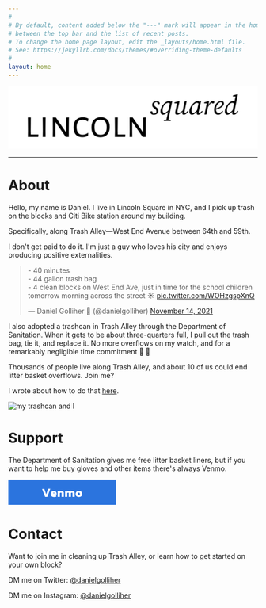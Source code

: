 ```yaml
---
#
# By default, content added below the "---" mark will appear in the home page
# between the top bar and the list of recent posts.
# To change the home page layout, edit the _layouts/home.html file.
# See: https://jekyllrb.com/docs/themes/#overriding-theme-defaults
#
layout: home
---
```


<img src="/lincolnsquared-header.png" alt="lincoln squared">

---

# About

Hello, my name is Daniel. I live in Lincoln Square in NYC, and I pick up trash on the blocks and Citi Bike station around my building. 

Specifically, along Trash Alley—West End Avenue between 64th and 59th.

I don't get paid to do it. I'm just a guy who loves his city and enjoys producing positive externalities.

<blockquote><p lang="en" dir="ltr">- 40 minutes <br>- 44 gallon trash bag<br>- 4 clean blocks on West End Ave, just in time for the school children tomorrow morning across the street ☀️ <a href="https://t.co/WOHzgspXnQ">pic.twitter.com/WOHzgspXnQ</a></p>&mdash; Daniel Golliher 🧭 (@danielgolliher) <a href="https://twitter.com/danielgolliher/status/1460016056391585797?ref_src=twsrc%5Etfw">November 14, 2021</a></blockquote> <script async src="https://platform.twitter.com/widgets.js" charset="utf-8"></script>  

I also adopted a trashcan in Trash Alley through the Department of Sanitation. When it gets to be about three-quarters full, I pull out the trash bag, tie it, and replace it. No more overflows on my watch, and for a remarkably negligible time commitment 💪 😤

Thousands of people live along Trash Alley, and about 10 of us could end litter basket overflows. Join me?

I wrote about how to do that [here](https://ilovetheupperwestside.com/adopt-your-own-litter-basket-child/). 

<img src="https://ilovetheupperwestside.com/material/media/2022/02/adopt-a-trashcan-NYC.jpg" alt="my trashcan and I">

# Support

The Department of Sanitation gives me free litter basket liners, but if you want to help me buy gloves and other items there's always Venmo.

<a href="https://venmo.com/u/daniel-golliher" target="_blank"> <img src="/venmo-button.png" alt="Support me with Venmo"> </a>

# Contact

Want to join me in cleaning up Trash Alley, or learn how to get started on your own block?

DM me on Twitter: [@danielgolliher](https://twitter.com/danielgolliher)

DM me on Instagram: [@danielgolliher](https://instagram.com/danielgolliher)

